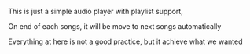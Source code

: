 This is just a simple audio player with playlist support,

On end of each songs, it will be move to next songs automatically

Everything at here is not a good practice, but it achieve what we wanted